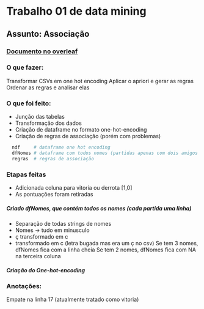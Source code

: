 # Trabalho 01 de data mining

## Assunto: Associação

### [Documento no overleaf](https://www.overleaf.com/5131289339zkcqdtmyxnqw)

### O que fazer:
Transformar CSVs em one hot encoding
Aplicar o apriori e gerar as regras
Ordenar as regras e analisar elas


### O que foi feito:
* Junção das tabelas
* Transformação dos dados
* Criação de dataframe no formato one-hot-encoding
* Criação de regras de associação (porém com problemas)


~~~R
  ndf     # dataframe one hot encoding
  dfNomes # dataframe com todos nomes (partidas apenas com dois amigos a terceira coluna é NA)
  regras  # regras de associação
~~~

### Etapas feitas
* Adicionada coluna para vitoria ou derrota [1,0]
* As pontuações foram retiradas

##### Criado dfNomes, que contém todos os nomes (cada partida uma linha)
* Separação de todas strings de nomes
* Nomes -> tudo em minusculo
* ç transformado em c
* <e7> transformado em c (letra bugada mas era um ç no csv)
Se tem 3 nomes, dfNomes fica com a linha cheia
Se tem 2 nomes, dfNomes fica com NA na terceira coluna

##### Criação do One-hot-encoding

### Anotações:
Empate na linha 17 (atualmente tratado como vitoria)